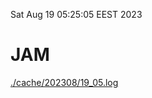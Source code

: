 Sat Aug 19 05:25:05 EEST 2023
# JAM
<a href='./cache/202308/19_05.log'>./cache/202308/19_05.log</a>
